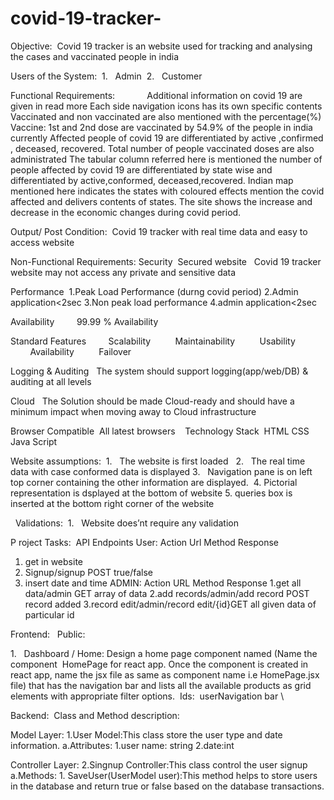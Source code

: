 # covid-19-tracker-
Objective: 
                    Covid 19 tracker is an website used for tracking and analysing the cases and vaccinated people in india

Users of the System: 
1.   Admin 
2.   Customer 

Functional Requirements:           
 Additional information on covid 19 are given in read more
Each side navigation icons has its own specific contents
Vaccinated and non vaccinated are also mentioned with the percentage(%)
Vaccine: 1st  and 2nd dose are vaccinated by 54.9% of the people in india currently
Affected people of covid 19 are differentiated by active ,confirmed , deceased, recovered.
Total number of people vaccinated doses are also administrated
The tabular column referred here is mentioned the number of people affected by covid 19 are differentiated by state wise  and differentiated  by active,conformed, deceased,recovered.
Indian map mentioned here indicates the states with coloured effects mention the covid affected and delivers contents of states.
The site shows the increase and decrease in the economic changes during covid period.
 
 
Output/ Post Condition: 
Covid  19 tracker with real time data and easy to access website

Non-Functional Requirements:
Security 
Secured website  
Covid 19 tracker website may not access any private and sensitive data

Performance 
1.Peak Load Performance (durng covid period)
2.Admin application<2sec
3.Non peak load performance
4.admin application<2sec

Availability 
       99.99 % Availability 

Standard Features 
       Scalability 
        Maintainability 
        Usability 
        Availability 
        Failover 

Logging & Auditing 
 The system should support logging(app/web/DB) & auditing at all levels 

Cloud 
 The Solution should be made Cloud-ready and should have a minimum impact when moving away to Cloud infrastructure 

Browser Compatible 
All latest browsers 
 
Technology Stack 
HTML
CSS
Java Script
 

Website assumptions: 
1.   The website is first loaded  
2.   The real time data with  case conformed  data is displayed 
3.   Navigation pane is on left top corner containing the other information are displayed. 
4.   Pictorial representation is dsplayed at the bottom of website 
5.   queries box is inserted at the bottom right corner of the website

 
Validations: 
1.   Website does’nt require any validation

P roject Tasks: 
API Endpoints 
User:
Action Url Method Response
1. get in website
2. Signup/signup POST true/false
3. insert date and time
ADMIN:
Action URL Method Response
1.get all data/admin GET array of data
2.add records/admin/add record POST record added
3.record edit/admin/record edit/{id}GET all given data of particular id














Frontend:  
Public: 

1.   Dashboard / Home: Design a home page component named (Name the component  HomePage for react app. Once the component is created in react app, name the jsx file as same as component name i.e HomePage.jsx file) that has the navigation bar and lists all the available products as grid elements with appropriate filter options. 
Ids: 
userNavigation bar \

Backend: 
Class and Method description:

Model Layer:
1.User Model:This class store the user type and date information.
a.Attributes:
             1.user name: string
             2.date:int
 
Controller Layer:
2.Singnup Controller:This class control the user signup
a.Methods:
           1. SaveUser(UserModel user):This method helps to store users in the database and return true or false based on the database transactions.  






                   

 
 
